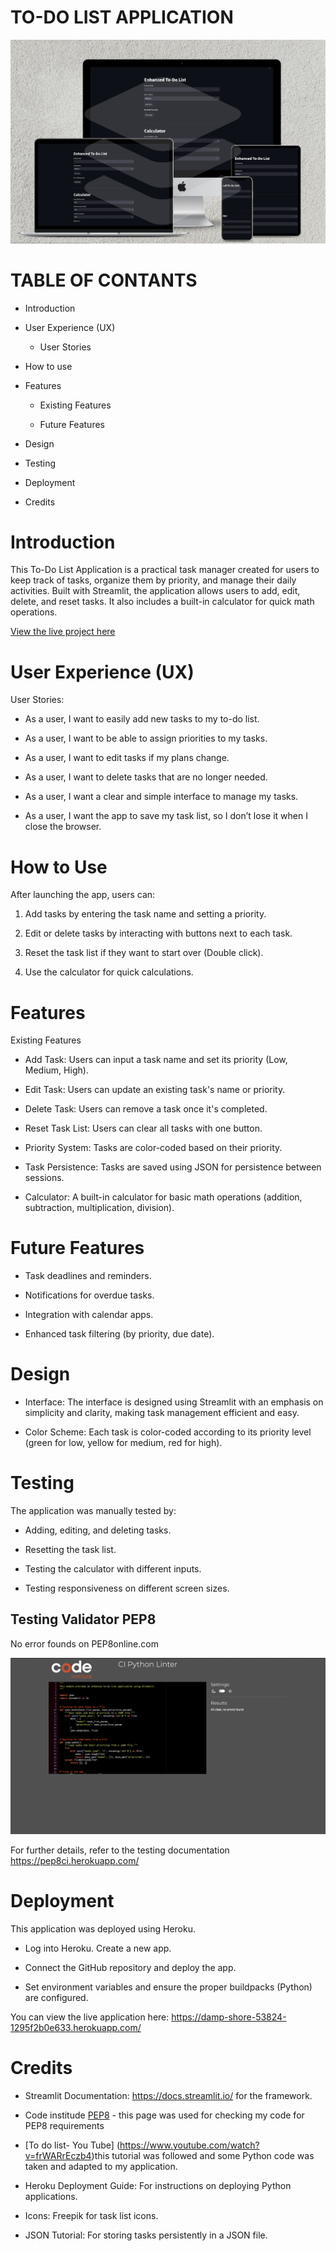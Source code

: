 # TO-DO LIST APPLICATION

![lighthouse](img/main_scree.png)

# TABLE OF CONTANTS

- Introduction
    
- User Experience (UX)

  - User Stories

- How to use

- Features

  - Existing Features
  
  - Future Features

- Design
  
- Testing

- Deployment

- Credits

# Introduction


This To-Do List Application is a practical task manager created for users to keep track of tasks, organize them by priority, and manage their daily activities. Built with Streamlit, the application allows users to add, edit, delete, and reset tasks. It also includes a built-in calculator for quick math operations.

[View the live project here](https://damp-shore-53824-1295f2b0e633.herokuapp.com/)

# User Experience (UX)

User Stories:

- As a user, I want to easily add new tasks to my to-do list.

- As a user, I want to be able to assign priorities to my tasks.

- As a user, I want to edit tasks if my plans change.

- As a user, I want to delete tasks that are no longer needed.

- As a user, I want a clear and simple interface to manage my tasks.

- As a user, I want the app to save my task list, so I don’t lose it when I close the browser.

# How to Use

After launching the app, users can:

1. Add tasks by entering the task name and setting a priority.

2. Edit or delete tasks by interacting with buttons next to each task.

3. Reset the task list if they want to start over (Double click).

4. Use the calculator for quick calculations.

# Features

Existing Features

- Add Task: Users can input a task name and set its priority (Low, Medium, High).

- Edit Task: Users can update an existing task's name or priority.

- Delete Task: Users can remove a task once it's completed.

- Reset Task List: Users can clear all tasks with one button.

- Priority System: Tasks are color-coded based on their priority.

- Task Persistence: Tasks are saved using JSON for persistence between sessions.

- Calculator: A built-in calculator for basic math operations (addition, subtraction, multiplication, division).

# Future Features

- Task deadlines and reminders.

- Notifications for overdue tasks.

- Integration with calendar apps.

- Enhanced task filtering (by priority, due date).

# Design

- Interface: The interface is designed using Streamlit with an emphasis on simplicity and clarity, making task management efficient and easy.

- Color Scheme: Each task is color-coded according to its priority level (green for low, yellow for medium, red for high).

# Testing

The application was manually tested by:

- Adding, editing, and deleting tasks.

- Resetting the task list.

- Testing the calculator with different inputs.

- Testing responsiveness on different screen sizes.

## Testing Validator PEP8


No error founds on PEP8online.com

![validator](img/Testing.png)

For further details, refer to the testing documentation https://pep8ci.herokuapp.com/

# Deployment

This application was deployed using Heroku.

- Log into Heroku.
    Create a new app.

- Connect the GitHub repository and deploy the app.

- Set environment variables and ensure the proper buildpacks (Python) are configured.

You can view the live application here: https://damp-shore-53824-1295f2b0e633.herokuapp.com/

# Credits

- Streamlit Documentation: https://docs.streamlit.io/ for the framework.

- Code institude [PEP8](https://pep8ci.herokuapp.com/#) - this page was used for checking my code for PEP8 requirements

- [To do list- You Tube] (https://www.youtube.com/watch?v=frWARrEczb4)this tutorial was followed and some Python code was taken and adapted to my application.

- Heroku Deployment Guide: For instructions on deploying Python applications.

- Icons: Freepik for task list icons.

- JSON Tutorial: For storing tasks persistently in a JSON file.